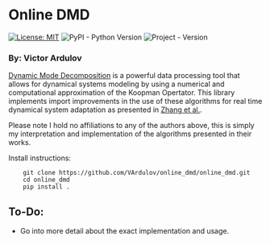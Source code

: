 # Online DMD
[![License: MIT](https://img.shields.io/badge/License-MIT-yellow.svg)](https://opensource.org/licenses/MIT)
![PyPI - Python Version](https://img.shields.io/badge/python-3.6-blue.svg)
![Project - Version](https://img.shields.io/badge/version-0.1--alpha0-blue.svg)

### By: Victor Ardulov

[Dynamic Mode Decomposition](https://hal-polytechnique.archives-ouvertes.fr/hal-01020654/document) is a powerful data processing tool that allows for dynamical systems modeling by using a numerical and computational approximation of the Koopman Opertator. This library implements import improvements in the use of these algorithms for real time dynamical system adaptation as presented in [Zhang et al.](https://arxiv.org/abs/1707.02876).

Please note I hold no affiliations to any of the authors above, this is simply my interpretation and implementation of the algorithms presented in their works.

Install instructions:
~~~
    git clone https://github.com/VArdulov/online_dmd/online_dmd.git
    cd online_dmd
    pip install .
~~~
## To-Do:
 * Go into more detail about the exact implementation and usage.

